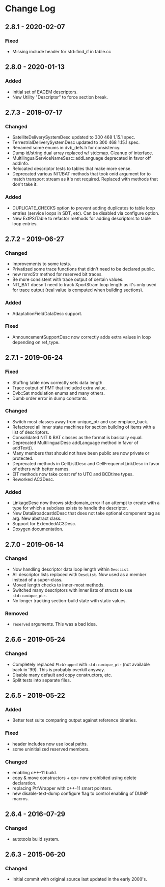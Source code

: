 # Change Log

## 2.8.1 - 2020-02-07
### Fixed
* Missing include header for std::find_if in table.cc

## 2.8.0 - 2020-01-13
### Added
* Initial set of EACEM descriptors.
* New Utility "Descriptor" to force section break.

## 2.7.3 - 2019-07-17
### Changed
* SatelliteDeliverySystemDesc updated to 300 468 1.15.1 spec.
* TerrestrialDeliverySystemDesc updated to 300 468 1.15.1 spec.
* Renamed some enums in dvb_defs.h for consistency.
* Dump id/string dual array replaced w/ std::map. Cleanup of interface.
* MultilingualServiceNameSesc::addLanguage deprecated in favor off
  addInfo.
* Relocated descriptor tests to tables that make more sense.
* Deprecated various NIT/BAT methods that took onid argument for to
  match transport stream as it's not required. Replaced with methods
  that don't take it.

### Added
* DUPLICATE_CHECKS option to prevent adding duplicates to table loop
  entries (service loops in SDT, etc). Can be disabled via configure
  option.
* New ExtPSITable to refactor methods for adding descriptors to table
  loop entries.

## 2.7.2 - 2019-06-27
### Changed
* Improvements to some tests.
* Privatized some trace functions that didn't need to be declared
  public.
* new rsrvdStr method for reserved bit traces.
* Be more consistent with trace output of certain values.
* NIT_BAT doesn't need to track XportStram loop length as it's only
  used for trace output (real value is computed when building
  sections).

### Added
* AdaptationFieldDataDesc support.

### Fixed
* AnnouncementSupportDesc now correctly adds extra values in loop
  depending on ref_type.


## 2.7.1 - 2019-06-24
### Fixed
* Stuffing table now correctly sets data length.
* Trace output of PMT that included extra value.
* Dvb::Sat modulation enums and many others.
* Dumb order error in dump constants.

### Changed
* Switch most classes away from unique_ptr and use emplace_back.
* Refactored all inner state machines for section building of items
  with a list of descriptors.
* Consolidated NIT & BAT classes as the format is basically equal.
* Deprecated MultilingualDesc addLanguage method in favor of
  addText().
* Many members that should not have been public are now private or
  protected.
* Deprecated methods in CellListDesc and CellFrequenctLinkDesc in
  favor of others with better names.
* EIT methods now take const ref to UTC and BCDtime types.
* Reworked AC3Desc.

### Added
* LinkageDesc now throws std::domain_error if an attempt to create
  with a type for which a subclass exists to handle the descriptor.
* New DataBroadcastIdDesc that does not take optional component tag as
  arg. New abstract class.
* Support for ExtendedAC3Desc.
* Doxygen documentation.

## 2.7.0 - 2019-06-14
### Changed
* Now handling descriptor data loop length within `DescList`.
* All descriptor lists replaced with `DescList`. Now used as a member
  instead of a super-class.
* Moved length checks to inner-most methods.
* Switched many descriptors with inner lists of structs to use
  `std::unique_ptr`.
* No longer tracking section-build state with static values.

### Removed
* `reserved` arguments. This was a bad idea.

## 2.6.6 - 2019-05-24
### Changed
* Completely replaced `PtrWrapped` with `std::unique_ptr` (not available
  back in '99). This is probably overkill anyway.
* Disable many default and copy constructors, etc.
* Split tests into separate files.

## 2.6.5 - 2019-05-22
### Added
* Better test suite comparing output against reference binaries.

### Fixed
* header includes now use local paths.
* some uninitialized reserved members.

### Changed
* enabling c++-11 build.
* copy & move constructors + op= now prohibited using delete declaration.
* replacing PtrWrapper with c++-11 smart pointers.
* new disable-text-dump configure flag to control enabling of DUMP macros.

## 2.6.4 - 2016-07-29
### Changed
* autotools build system.

## 2.6.3 - 2015-06-20
### Changed
* Initial commit with original source last updated in the early
  2000's.

